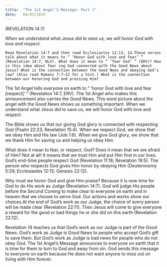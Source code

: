 ```yaml
---
title:  "The 1st Angel’S Message: Part 1"
date:   04/03/2019
---
```


(REVELATION 14:7)

_When we understand what Jesus did to save us, we will honor God with love and respect._

`Read Revelation 14:7 and then read Ecclesiastes 12:13, 14.These verses talk about what it means to “ ‘Honor God with love and fear’ ” (Revelation 14:7, NLV). What does it mean to “ ‘fear God’ ” (ERV)? How is this idea about fear­ ing God connected with the Good News about Jesus? What is the connection between the Good News and obeying God’s law? (Also read Romans 7:7–13 for a hint.) What is the connection between our honoring God and praising Him?`

The 1st Angel tells everyone on earth to “ ‘honor God with love and fear [respect]’ ” (Revelation 14:7, ERV). The 1st Angel who makes this announcement also carries the Good News. This word picture about the angel with the Good News shows us something important. When we understand what Jesus did to save us, we will honor God with love and respect.

The Bible shows us that our giving God glory is connected with respecting God (Psalm 22:23; Revelation 15:4). When we respect God, we show that we obey Him and His law (Job 1:8). When we give God glory, we show that we thank Him for saving us and helping us obey Him.

What does it mean to fear, or respect, God? Does it mean that we are afraid of Him? Not at all! It means that we trust Him and put Him first in our lives. God’s end-time people respect God (Revelation 11:18; Revelation 19:5). The person who respects God gives Him honor by obeying Him (Deuteronomy 5:29; Ecclesiastes 12:13; Genesis 22:12).

Why must we honor God and give Him praise? Because it is now time for God to do His work as Judge (Revelation 14:7). God will judge His people before the Second Coming to make clear to everyone on earth and in heaven that we choose to serve God. Our actions and works show our choices.At the end of God’s work as our Judge, the choice of every person will be made clear (Revelation 22:11). Then Jesus will come to give everyone a reward for the good or bad things he or she did on this earth (Revelation 22:12).

Revelation 14 teaches us that God’s work as our Judge is part of the Good News. God’s work as Judge is Good News to people who accept God’s gift to save them. But God’s work as Judge is bad news for people who do not obey God. The 1st Angel’s Message announces to everyone on earth that it is time for them to turn to God and away from sin. God sends this message to everyone on earth because He does not want anyone to miss out on living with Him forever.